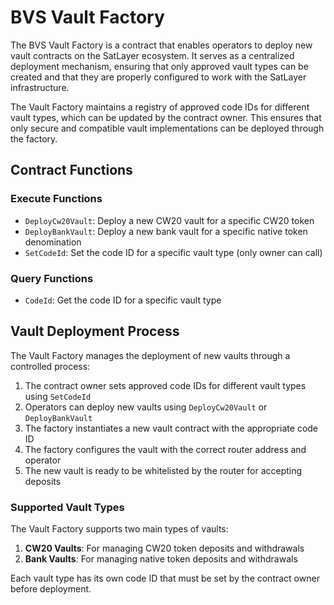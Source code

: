 # BVS Vault Factory

The BVS Vault Factory is a contract that enables operators to deploy new vault contracts on the SatLayer ecosystem.
It serves as a centralized deployment mechanism,
ensuring that only approved vault types can be created
and that they are properly configured to work with the SatLayer infrastructure.

The Vault Factory maintains a registry of approved code IDs for different vault types,
which can be updated by the contract owner.
This ensures that only secure and compatible vault implementations can be deployed through the factory.

## Contract Functions

### Execute Functions

- `DeployCw20Vault`: Deploy a new CW20 vault for a specific CW20 token
- `DeployBankVault`: Deploy a new bank vault for a specific native token denomination
- `SetCodeId`: Set the code ID for a specific vault type (only owner can call)

### Query Functions

- `CodeId`: Get the code ID for a specific vault type

## Vault Deployment Process

The Vault Factory manages the deployment of new vaults through a controlled process:

1. The contract owner sets approved code IDs for different vault types using `SetCodeId`
2. Operators can deploy new vaults using `DeployCw20Vault` or `DeployBankVault`
3. The factory instantiates a new vault contract with the appropriate code ID
4. The factory configures the vault with the correct router address and operator
5. The new vault is ready to be whitelisted by the router for accepting deposits

### Supported Vault Types

The Vault Factory supports two main types of vaults:

1. **CW20 Vaults**: For managing CW20 token deposits and withdrawals
2. **Bank Vaults**: For managing native token deposits and withdrawals

Each vault type has its own code ID that must be set by the contract owner before deployment.
